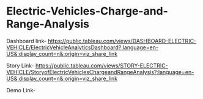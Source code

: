 # Electric-Vehicles-Charge-and-Range-Analysis


Dashboard link- https://public.tableau.com/views/DASHBOARD-ELECTRIC-VEHICLE/ElectricVehicleAnalyticsDashboard?:language=en-US&:display_count=n&:origin=viz_share_link


Story Link- https://public.tableau.com/views/STORY-ELECTRIC-VEHICLE/StoryofElectricVehiclesChargeandRangeAnalysis?:language=en-US&:display_count=n&:origin=viz_share_link


Demo Link- 
